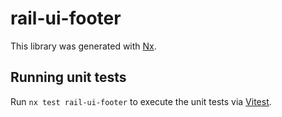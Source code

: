 # rail-ui-footer

This library was generated with [Nx](https://nx.dev).

## Running unit tests

Run `nx test rail-ui-footer` to execute the unit tests via [Vitest](https://vitest.dev/).
